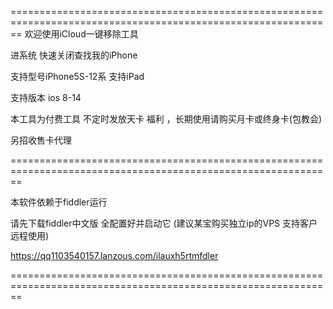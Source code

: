==============================================================================================================
欢迎使用iCloud一键移除工具

进系统  快速关闭查找我的iPhone 

支持型号iPhone5S-12系   支持iPad  

支持版本 ios 8-14

本工具为付费工具   不定时发放天卡 福利 ，长期使用请购买月卡或终身卡(包教会) 

另招收售卡代理
 
==============================================================================================================

本软件依赖于fiddler运行 

请先下载fiddler中文版 全配置好并启动它   (建议某宝购买独立ip的VPS 支持客户远程使用)

https://qq1103540157.lanzous.com/ilauxh5rtmfdler

==============================================================================================================
